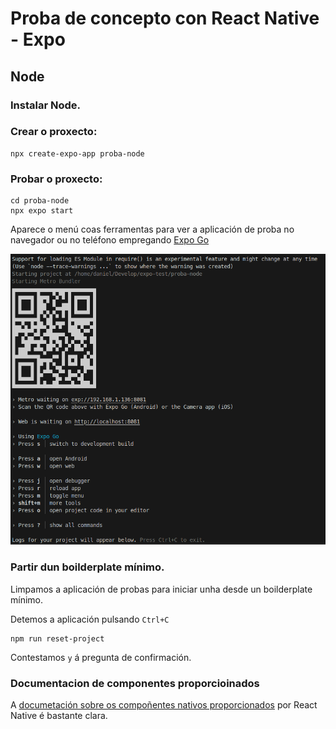 # Proba de concepto con React Native - Expo

## Node

### Instalar Node.

### Crear o proxecto:

```
npx create-expo-app proba-node
```

### Probar o proxecto:

```
cd proba-node
npx expo start
```

Aparece o menú coas ferramentas para ver a aplicación de proba no navegador ou no teléfono empregando [Expo Go](https://play.google.com/store/apps/details?id=host.exp.exponent&hl=es_419)

![Menú de Expo](./assets/2025-04-11_18-20.png)

### Partir dun boilderplate mínimo.

Limpamos a aplicación de probas para iniciar unha desde un boilderplate mínimo.

Detemos a aplicación pulsando `Ctrl+C`

```
npm run reset-project
```

Contestamos `y` á pregunta de confirmación.

### Documentacion de componentes proporcioinados

A [documetación sobre os compoñentes nativos proporcionados](https://reactnative.dev/docs/components-and-apis) por React Native é bastante clara.
 